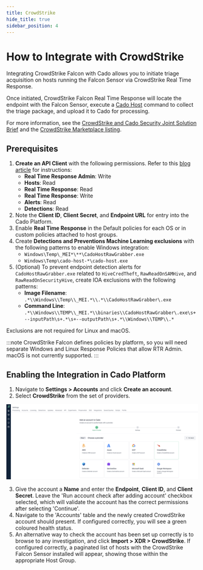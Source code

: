 ```yaml
---
title: CrowdStrike
hide_title: true
sidebar_position: 4
---
```


# How to Integrate with CrowdStrike

Integrating CrowdStrike Falcon with Cado allows you to initiate triage acquisition on hosts running the Falcon Sensor via CrowdStrike Real Time Response.

Once initiated, CrowdStrike Falcon Real Time Response will locate the endpoint with the Falcon Sensor, execute a [Cado Host](/cado/discovery-import/cado-host/intro) command to collect the triage package, and upload it to Cado for processing.

For more information, see the [CrowdStrike and Cado Security Joint Solution Brief](https://offers.cadosecurity.com/cado-security-and-crowdstrike-integration) and the [CrowdStrike Marketplace listing](https://marketplace.crowdstrike.com/listings/the-cado-platform).

## Prerequisites

1. **Create an API Client** with the following permissions. Refer to this [blog article](https://www.crowdstrike.com/blog/tech-center/get-access-falcon-apis/) for instructions:
   - **Real Time Response Admin**: Write
   - **Hosts**: Read
   - **Real Time Response**: Read
   - **Real Time Response**: Write
   - **Alerts**: Read
   - **Detections**: Read
2. Note the **Client ID**, **Client Secret**, and **Endpoint URL** for entry into the Cado Platform.
3. Enable **Real Time Response** in the Default policies for each OS or in custom policies attached to host groups.
4. Create **Detections and Preventions Machine Learning exclusions** with the following patterns to enable Windows integration:
   - `Windows\Temp\_MEI*\**\CadoHostRawGrabber.exe`
   - `Windows\Temp\cado-host-*\cado-host.exe`
5. (Optional) To prevent endpoint detection alerts for `CadoHostRawGrabber.exe` related to `HiveCredTheft`, `RawReadOnSAMHive`, and `RawReadOnSecurityHive`, create IOA exclusions with the following patterns:
   - **Image Filename**: `.*\\Windows\\Temp\\_MEI.*\\.*\\CadoHostRawGrabber\.exe`
   - **Command Line**: `.*\\Windows\\TEMP\\_MEI.*\\binaries\\CadoHostRawGrabber\.exe\s+--inputPath\s+.*\s+--outputPath\s+.*\\Windows\\TEMP\\.*`

Exclusions are not required for Linux and macOS.

:::note
CrowdStrike Falcon defines policies by platform, so you will need separate Windows and Linux Response Policies that allow RTR Admin. macOS is not currently supported.
:::

## Enabling the Integration in Cado Platform

1. Navigate to **Settings > Accounts** and click **Create an account**.
2. Select **CrowdStrike** from the set of providers.

![CrowdStrike Integration](/img/Accounts-CrowdStrike.png)

3. Give the account a **Name** and enter the **Endpoint**, **Client ID**, and **Client Secret**. Leave the 'Run account check after adding account' checkbox selected, which will validate the account has the correct permissions after selecting 'Continue'.
4. Navigate to the 'Accounts' table and the newly created CrowdStrike account should present. If configured correctly, you will see a green coloured health status.
5. An alternative way to check the account has been set up correctly is to browse to any investigation, and click **Import > XDR > CrowdStrike**. If configured correctly, a paginated list of hosts with the CrowdStrike Falcon Sensor installed will appear, showing those within the appropriate Host Group.
